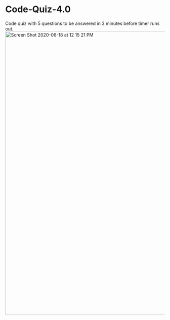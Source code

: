 # Code-Quiz-4.0

Code quiz with 5 questions to be answered in 3 minutes before timer runs out.
<img width="893" alt="Screen Shot 2020-06-18 at 12 15 21 PM" src="https://user-images.githubusercontent.com/64607428/85046335-4885ec80-b15e-11ea-806b-5de269ae9b21.png">
